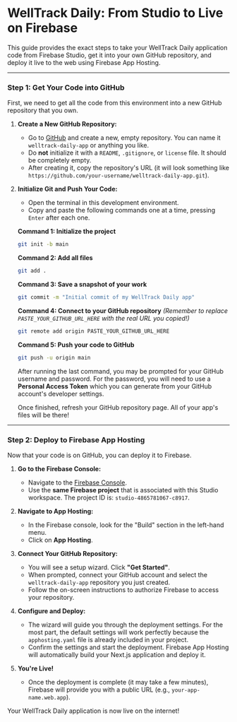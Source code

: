 # WellTrack Daily: From Studio to Live on Firebase

This guide provides the exact steps to take your WellTrack Daily application code from Firebase Studio, get it into your own GitHub repository, and deploy it live to the web using Firebase App Hosting.

---

### **Step 1: Get Your Code into GitHub**

First, we need to get all the code from this environment into a new GitHub repository that you own.

1.  **Create a New GitHub Repository:**
    *   Go to [GitHub](https://github.com/new) and create a new, empty repository. You can name it `welltrack-daily-app` or anything you like.
    *   Do **not** initialize it with a `README`, `.gitignore`, or `license` file. It should be completely empty.
    *   After creating it, copy the repository's URL (it will look something like `https://github.com/your-username/welltrack-daily-app.git`).

2.  **Initialize Git and Push Your Code:**
    *   Open the terminal in this development environment.
    *   Copy and paste the following commands one at a time, pressing `Enter` after each one.

    **Command 1: Initialize the project**
    ```bash
    git init -b main
    ```

    **Command 2: Add all files**
    ```bash
    git add .
    ```

    **Command 3: Save a snapshot of your work**
    ```bash
    git commit -m "Initial commit of my WellTrack Daily app"
    ```

    **Command 4: Connect to your GitHub repository**
    *(Remember to replace `PASTE_YOUR_GITHUB_URL_HERE` with the real URL you copied!)*
    ```bash
    git remote add origin PASTE_YOUR_GITHUB_URL_HERE
    ```

    **Command 5: Push your code to GitHub**
    ```bash
    git push -u origin main
    ```

    After running the last command, you may be prompted for your GitHub username and password. For the password, you will need to use a **Personal Access Token** which you can generate from your GitHub account's developer settings.

    Once finished, refresh your GitHub repository page. All of your app's files will be there!

---

### **Step 2: Deploy to Firebase App Hosting**

Now that your code is on GitHub, you can deploy it to Firebase.

1.  **Go to the Firebase Console:**
    *   Navigate to the [Firebase Console](https://console.firebase.google.com/).
    *   Use the **same Firebase project** that is associated with this Studio workspace. The project ID is: `studio-4865781067-c8917`.

2.  **Navigate to App Hosting:**
    *   In the Firebase console, look for the "Build" section in the left-hand menu.
    *   Click on **App Hosting**.

3.  **Connect Your GitHub Repository:**
    *   You will see a setup wizard. Click **"Get Started"**.
    *   When prompted, connect your GitHub account and select the `welltrack-daily-app` repository you just created.
    *   Follow the on-screen instructions to authorize Firebase to access your repository.

4.  **Configure and Deploy:**
    *   The wizard will guide you through the deployment settings. For the most part, the default settings will work perfectly because the `apphosting.yaml` file is already included in your project.
    *   Confirm the settings and start the deployment. Firebase App Hosting will automatically build your Next.js application and deploy it.

5.  **You're Live!**
    *   Once the deployment is complete (it may take a few minutes), Firebase will provide you with a public URL (e.g., `your-app-name.web.app`).

Your WellTrack Daily application is now live on the internet!
